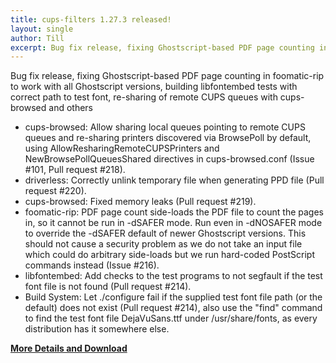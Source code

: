 ```yaml
---
title: cups-filters 1.27.3 released!
layout: single
author: Till
excerpt: Bug fix release, fixing Ghostscript-based PDF page counting in foomatic-rip to work with all Ghostscript versions, building libfontembed tests with correct path to test font, re-sharing of remote CUPS queues with cups-browsed and others
---
```

Bug fix release, fixing Ghostscript-based PDF page counting in foomatic-rip to work with all Ghostscript versions, building libfontembed tests with correct path to test font, re-sharing of remote CUPS queues with cups-browsed and others
- cups-browsed: Allow sharing local queues pointing to remote CUPS queues and re-sharing printers discovered via BrowsePoll by default, using AllowResharingRemoteCUPSPrinters and NewBrowsePollQueuesShared directives in cups-browsed.conf (Issue #101, Pull request #218).
- driverless: Correctly unlink temporary file when generating PPD file (Pull request #220).
- cups-browsed: Fixed memory leaks (Pull request #219).
- foomatic-rip: PDF page count side-loads the PDF file to count the pages in, so it cannot be run in -dSAFER mode. Run even in -dNOSAFER mode to override the -dSAFER default of newer Ghostscript versions. This should not cause a security problem as we do not take an input file which could do arbitrary side-loads but we run hard-coded PostScript commands instead (Issue #216).
- libfontembed: Add checks to the test programs to not segfault if the test font file is not found (Pull request #214).
- Build System: Let ./configure fail if the supplied test font file path (or the default) does not exist (Pull request #214), also use the "find" command to find the test font file DejaVuSans.ttf under /usr/share/fonts, as every distribution has it somewhere else.

[**More Details and Download**](https://github.com/OpenPrinting/cups-filters/releases/tag/release-1-27-3)
